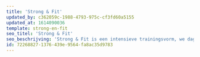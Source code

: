 ```yaml
---
title: 'Strong & Fit'
updated_by: c362059c-1988-4793-975c-cf3fd60a5155
updated_at: 1614090036
template: strong-en-fit
seo_titel: 'Strong & Fit'
seo_beschrijving: 'Strong & Fit is een intensieve trainingsvorm, we dagen je uit om jouw grenzen te verleggen. Tijdens deze training maken we regelmatig gebruik van gewichten, zoals kettlebels, barbells, dumbbells en slam balls.'
id: 72268827-1376-439e-9564-fa8ac35d9783
---
```

